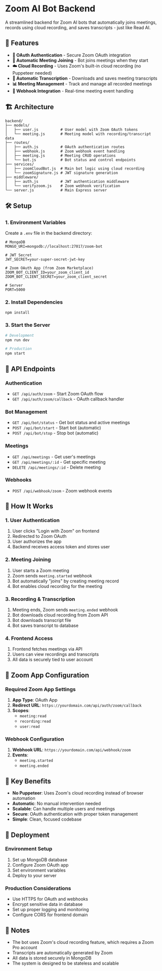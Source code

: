 # Zoom AI Bot Backend

A streamlined backend for Zoom AI bots that automatically joins meetings, records using cloud recording, and saves transcripts - just like Read AI.

## 🚀 Features

- **🔐 OAuth Authentication** - Secure Zoom OAuth integration
- **🤖 Automatic Meeting Joining** - Bot joins meetings when they start
- **☁️ Cloud Recording** - Uses Zoom's built-in cloud recording (no Puppeteer needed)
- **📝 Automatic Transcription** - Downloads and saves meeting transcripts
- **📊 Meeting Management** - Track and manage all recorded meetings
- **🔔 Webhook Integration** - Real-time meeting event handling

## 🏗️ Architecture

```
backend/
├── models/
│   ├── user.js          # User model with Zoom OAuth tokens
│   └── meeting.js       # Meeting model with recording/transcript data
├── routes/
│   ├── auth.js          # OAuth authentication routes
│   ├── webhook.js       # Zoom webhook event handling
│   ├── meeting.js       # Meeting CRUD operations
│   └── bot.js           # Bot status and control endpoints
├── services/
│   ├── zoomCloudBot.js  # Main bot logic using cloud recording
│   └── zoomSignature.js # JWT signature generation
├── middleware/
│   ├── auth.js          # JWT authentication middleware
│   └── verifyzoom.js    # Zoom webhook verification
└── server.js            # Main Express server
```

## 🛠️ Setup

### 1. Environment Variables

Create a `.env` file in the backend directory:

```env
# MongoDB
MONGO_URI=mongodb://localhost:27017/zoom-bot

# JWT Secret
JWT_SECRET=your-super-secret-jwt-key

# Zoom OAuth App (from Zoom Marketplace)
ZOOM_BOT_CLIENT_ID=your_zoom_client_id
ZOOM_BOT_CLIENT_SECRET=your_zoom_client_secret

# Server
PORT=5000
```

### 2. Install Dependencies

```bash
npm install
```

### 3. Start the Server

```bash
# Development
npm run dev

# Production
npm start
```

## 📡 API Endpoints

### Authentication
- `GET /api/auth/zoom` - Start Zoom OAuth flow
- `GET /api/auth/zoom/callback` - OAuth callback handler

### Bot Management
- `GET /api/bot/status` - Get bot status and active meetings
- `POST /api/bot/start` - Start bot (automatic)
- `POST /api/bot/stop` - Stop bot (automatic)

### Meetings
- `GET /api/meetings` - Get user's meetings
- `GET /api/meetings/:id` - Get specific meeting
- `DELETE /api/meetings/:id` - Delete meeting

### Webhooks
- `POST /api/webhook/zoom` - Zoom webhook events

## 🔄 How It Works

### 1. User Authentication
1. User clicks "Login with Zoom" on frontend
2. Redirected to Zoom OAuth
3. User authorizes the app
4. Backend receives access token and stores user

### 2. Meeting Joining
1. User starts a Zoom meeting
2. Zoom sends `meeting.started` webhook
3. Bot automatically "joins" by creating meeting record
4. Bot enables cloud recording for the meeting

### 3. Recording & Transcription
1. Meeting ends, Zoom sends `meeting.ended` webhook
2. Bot downloads cloud recording from Zoom API
3. Bot downloads transcript file
4. Bot saves transcript to database

### 4. Frontend Access
1. Frontend fetches meetings via API
2. Users can view recordings and transcripts
3. All data is securely tied to user account

## 🔧 Zoom App Configuration

### Required Zoom App Settings

1. **App Type**: OAuth App
2. **Redirect URL**: `https://yourdomain.com/api/auth/zoom/callback`
3. **Scopes**:
   - `meeting:read`
   - `recording:read`
   - `user:read`

### Webhook Configuration

1. **Webhook URL**: `https://yourdomain.com/api/webhook/zoom`
2. **Events**:
   - `meeting.started`
   - `meeting.ended`

## 🎯 Key Benefits

- **No Puppeteer**: Uses Zoom's cloud recording instead of browser automation
- **Automatic**: No manual intervention needed
- **Scalable**: Can handle multiple users and meetings
- **Secure**: OAuth authentication with proper token management
- **Simple**: Clean, focused codebase

## 🚀 Deployment

### Environment Setup
1. Set up MongoDB database
2. Configure Zoom OAuth app
3. Set environment variables
4. Deploy to your server

### Production Considerations
- Use HTTPS for OAuth and webhooks
- Encrypt sensitive data in database
- Set up proper logging and monitoring
- Configure CORS for frontend domain

## 📝 Notes

- The bot uses Zoom's cloud recording feature, which requires a Zoom Pro account
- Transcripts are automatically generated by Zoom
- All data is stored securely in MongoDB
- The system is designed to be stateless and scalable 